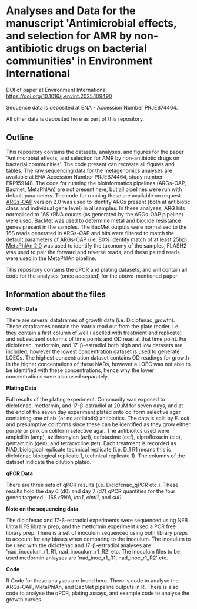 # Analyses and Data for the manuscript 'Antimicrobial effects, and selection for AMR by non-antibiotic drugs on bacterial communities' in Environment International
DOI of paper at Environment International https://doi.org/10.1016/j.envint.2025.109490 

Sequence data is deposited at ENA - Accession Number PRJEB74464. 

All other data is deposited here as part of this repository.

##  Outline 
This repository contains the datasets, analyses, and figures for the paper 'Antimicrobial effects, and selection for AMR by non-antibiotic drugs on bacterial communities'. The code present can recreate all figures and tables. The raw sequencing data for the metagenomics analyses are available at ENA Accession Number PRJEB74464, study number ERP159148. The code for running the bioinformatics pipelines (ARGs-OAP, Bacmet, MetaPhlAn) are not present here, but all pipelines were run with default parameters. The code for running these are available on request. [ARGs-OAP](https://github.com/xinehc/ARGs_OAP) version 2.0 was used to identify ARGs present (both at antibiotic class and individual gene level) in all samples. In these analyses, ARG hits normalised to 16S rRNA counts (as generated by the ARGs-OAP pipeline) were used. [BacMet](http://bacmet.biomedicine.gu.se/) was used to determine metal and biocide resistance genes present in the samples. The BacMet outputs were normalised to the 16S reads generated in ARGs-OAP and hits were filtered to match the default parameters of ARGs-OAP (i.e. 80% identity match of at least 25bp). [MetaPhlAn 2.0](https://github.com/biobakery/MetaPhlAn/wiki/MetaPhlAn2) was used to identify the taxonomy of the samples, FLASH2 was used to pair the forward and reverse reads, and these paired reads were used in the MetaPhlAn pipeline. 

This repository contains the qPCR and plating datasets, and will contain all code for the analyses (once accepted) for the above-mentioned paper. 

## Information about the files 

**Growth Data**

There are several dataframes of growth data (i.e. Diclofenac_growth). These dataframes contain the matrix read out from the plate reader. I.e. they contain a first column of well (labelled with treatment and replicate) and subsequent columns of time points and OD read at that time point. For diclofenac, metformin, and 17-β-estradiol both high and low datasets are included, however the lowest concentration dataset is used to generate LOECs. The highest concentration dataset contains OD readings for growth in the higher concentations of these NADs, however a LOEC was not able to be identified with these concentrations, hence why the lower concentrations were also used separately.

**Plating Data** 

Full results of the plating experiment. Community was exposed to diclofenac, metformin, and 17-β-estradiol at 20uM for seven days, and at the end of the seven day experiment plated onto coliform selective agar containing one of six (or no antibiotic) antibiotics. The data is split by *E. coli* and presumptive coliforms since these can be identified as they grow either purple or pink on coliform selective agar. The antibioitcs used were ampicillin (amp), azithromyicn (azi), cefotaxime (cef), ciprofloxacin (cip), gentamicin (gen), and tetracycline (tet). Each treatment is recorded as NAD_biological replicate technical replicate (i.e. D_1 R1 means this is diclofenac biological replicate 1, technical replicate 1). The columns of the dataset indicate the dilution plated. 

**qPCR Data**

There are three sets of qPCR results (i.e. Diclofenac_qPCR etc.). These results hold the day 0 (d0) and day 7 (d7) qPCR quantities for the four genes targeted - 16S _rRNA_, _intI1_, _cintI1_, and _sul1_

**Note on the sequencing data**

The diclofenac and 17-β-estradiol experiments were sequenced using NEB Ultra ll FS library prep, and the metformin experiment used a PCR free library prep. There is a set of inoculum sequenced using both library preps to account for any biases when comparing to the inoculum. The inoculum to be used with the diclofenac and 17-β-estradiol analyses are 'nad_inoculum_r1_R1, nad_inoculum_r1_R2' etc. The inoculum files to be used metformin anlayses are 'nad_inoc_r1_R1, nad_inoc_r1_R2' etc. 


**Code**

R Code for these analyses are found here. There is code to analyse the ARGs-OAP, MetaPhlAn, and BacMet pipeline outputs in R. There is also code to analyse the qPCR, plating assays, and example code to analyse the growth curves.
